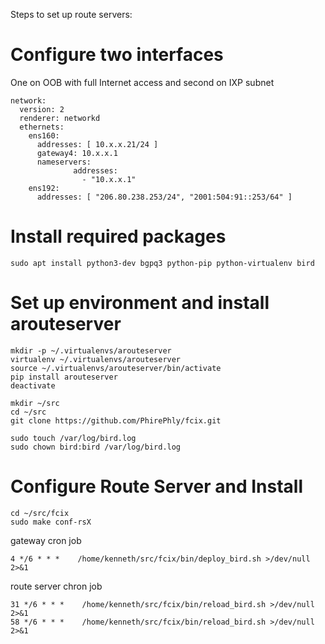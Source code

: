 Steps to set up route servers:

# Configure two interfaces

One on OOB with full Internet access and second on IXP subnet

```
network:
  version: 2
  renderer: networkd
  ethernets:
    ens160:
      addresses: [ 10.x.x.21/24 ]
      gateway4: 10.x.x.1
      nameservers:
              addresses: 
                - "10.x.x.1"
    ens192:
      addresses: [ "206.80.238.253/24", "2001:504:91::253/64" ]
```


# Install required packages

```
sudo apt install python3-dev bgpq3 python-pip python-virtualenv bird
```

# Set up environment and install arouteserver

```
mkdir -p ~/.virtualenvs/arouteserver
virtualenv ~/.virtualenvs/arouteserver
source ~/.virtualenvs/arouteserver/bin/activate
pip install arouteserver
deactivate

mkdir ~/src
cd ~/src
git clone https://github.com/PhirePhly/fcix.git

sudo touch /var/log/bird.log
sudo chown bird:bird /var/log/bird.log
```

# Configure Route Server and Install

```
cd ~/src/fcix
sudo make conf-rsX
```


gateway cron job
```
4 */6 * * *    /home/kenneth/src/fcix/bin/deploy_bird.sh >/dev/null 2>&1
```

route server chron job
```
31 */6 * * *    /home/kenneth/src/fcix/bin/reload_bird.sh >/dev/null 2>&1
58 */6 * * *    /home/kenneth/src/fcix/bin/reload_bird.sh >/dev/null 2>&1
```
